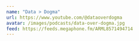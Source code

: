 ```yaml
---
name: "Data > Dogma"
url: https://www.youtube.com/@dataoverdogma
avatar: /images/podcasts/data-over-dogma.jpg
feed: https://feeds.megaphone.fm/ARML8571494714
---
```

